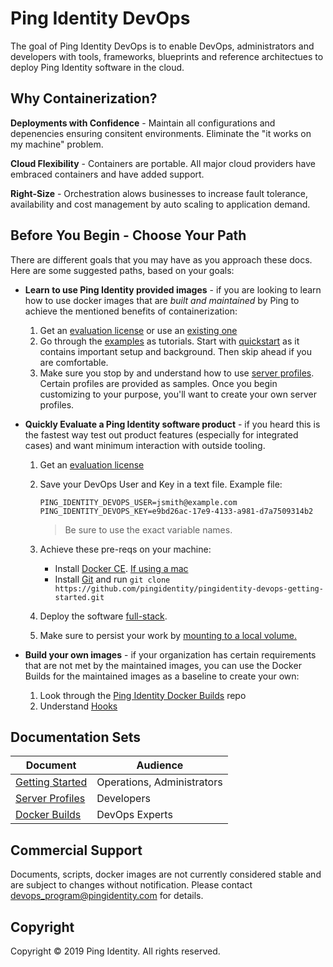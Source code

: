 # Ping Identity DevOps
The goal of Ping Identity DevOps is to enable DevOps, administrators and 
developers with tools, frameworks, blueprints and reference architectues 
to deploy Ping Identity software in the cloud.

## Why Containerization?
**Deployments with Confidence** - Maintain all configurations and depenencies 
ensuring consitent environments.  Eliminate the "it works on my machine" 
problem.

**Cloud Flexibility** - Containers are portable.  All major cloud providers
have embraced containers and have added support.

**Right-Size** - Orchestration alows businesses to increase fault 
tolerance, availability and cost management by auto scaling to
application demand.

## Before You Begin - Choose Your Path
There are different goals that you may have as you approach these docs. Here are some suggested paths, based on your goals: 
* **Learn to use Ping Identity provided images** - if you are looking to learn how to use docker images that are *built and maintained* by Ping to achieve the mentioned benefits of containerization: 

  1. Get an [evaluation license](#../PROD-LICENSE.md#evaluation-license) or use an [existing one](#../PROD-LICENSE.md#existing-license)
  2. Go through the [examples](https://pingidentity-devops.gitbook.io/devops/getting-started-examples) as tutorials. Start with [quickstart](./getting-started/QUICKSTART.md) as it contains important setup and background. Then skip ahead if you are comfortable.
  3. Make sure you stop by and understand how to use [server profiles](https://pingidentity-devops.gitbook.io/devops/server-profiles). Certain profiles are provided as samples. Once you begin customizing to your purpose, you'll want to create your own server profiles.


* **Quickly Evaluate a Ping Identity software product** - if you heard this is the fastest way test out product features (especially for integrated cases) and want minimum interaction with outside tooling. 

  1. Get an [evaluation license](#../PROD-LICENSE.md#evaluation-license)
  2. Save your DevOps User and Key in a text file. Example file:
      ```
      PING_IDENTITY_DEVOPS_USER=jsmith@example.com
      PING_IDENTITY_DEVOPS_KEY=e9bd26ac-17e9-4133-a981-d7a7509314b2
      ```
      >Be sure to use the exact variable names. 

  3. Achieve these pre-reqs on your machine: 
      * Install [Docker CE](https://docs.docker.com/v17.12/install/). [If using a mac](https://docs.docker.com/v17.12/docker-for-mac/install/) 
      * Install [Git](https://git-scm.com/downloads) and run `git clone https://github.com/pingidentity/pingidentity-devops-getting-started.git`
  4. Deploy the software [full-stack](https://pingidentity-devops.gitbook.io/devops/getting-started-examples/11-docker-compose/03-full-stack). 
  
  5. Make sure to persist your work by [mounting to a local volume.](https://pingidentity-devops.gitbook.io/devops/getting-started-examples/11-docker-compose#persisting-container-state-and-data)


* **Build your own images** - if your organization has certain requirements that are not met by the maintained images, you can use the Docker Builds for the maintained images as a baseline to create your own: 

  1. Look through the [Ping Identity Docker Builds](https://github.com/pingidentity/pingidentity-docker-builds) repo
  2. Understand [Hooks](https://pingidentity-devops.gitbook.io/devops/docker-builds/docker_builds_hooks)


## Documentation Sets

| Document                                       | Audience                       |
| ---------------------------------------------- | ------------------------------ |
| [Getting Started](../README.md)                | Operations, Administrators     |
| [Server Profiles](server-profiles/README.md)   | Developers                     |
| [Docker Builds](docker-builds/README.md)       | DevOps Experts                 |

## Commercial Support
Documents, scripts, docker images are not currently considered stable
and are subject to changes without notification.
Please contact devops_program@pingidentity.com for details.

## Copyright
Copyright © 2019 Ping Identity. All rights reserved.


